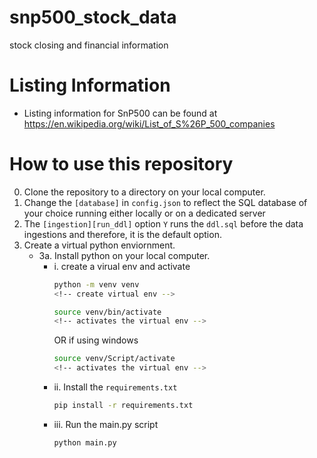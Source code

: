 # snp500_stock_data
stock closing and financial information

# Listing Information
- Listing information for SnP500 can be found at https://en.wikipedia.org/wiki/List_of_S%26P_500_companies

# How to use this repository
0. Clone the repository to a directory on your local computer.
1. Change the `[database]` in `config.json` to reflect the SQL database of your choice running either locally or on a dedicated server
2. The `[ingestion][run_ddl]` option `Y` runs the `ddl.sql` before the data ingestions and therefore, it is the default option.
3. Create a virtual python enviornment.
    - 3a. Install python on your local computer.
        - i. create a virual env and activate  
            ```bash
            python -m venv venv
            <!-- create virtual env -->
            ```
            ```bash
            source venv/bin/activate
            <!-- activates the virtual env -->
            ```
            OR if using windows
            ```bash
            source venv/Script/activate
            <!-- activates the virtual env -->
            ```
        - ii. Install the `requirements.txt`
            ```bash
            pip install -r requirements.txt
            ```
        - iii. Run the main.py script
            ```bash
            python main.py
            ```
